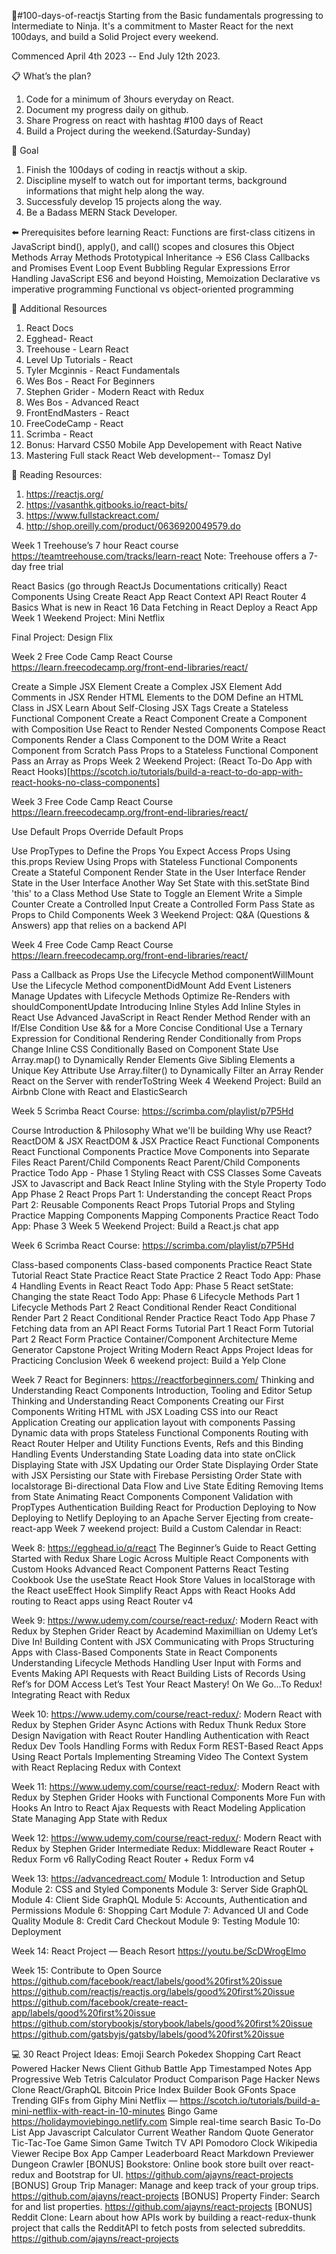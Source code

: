 🤔#100-days-of-reactjs
Starting from the Basic fundamentals progressing to Intermediate to Ninja. It's a commitment to Master React for the next 100days, and build a Solid Project every weekend.

Commenced April 4th 2023 -- End July 12th 2023.

📋 What’s the plan?
1. Code for a minimum of 3hours everyday on React.
2. Document my progress daily on github. 
3. Share Progress on react with hashtag #100 days of React
4. Build a Project during the weekend.(Saturday-Sunday)

🎯 Goal
1. Finish the 100days of coding in reactjs without a skip.
2. Discipline myself to watch out for important terms, background informations that might help along the way.
3. Successfuly develop 15 projects along the way.
4. Be a Badass MERN Stack Developer.



⬅️ Prerequisites before learning React:
    Functions are first-class citizens in JavaScript
    bind(), apply(), and call()
    scopes and closures
    this
    Object Methods
    Array Methods
    Prototypical Inheritance -> ES6 Class
    Callbacks and Promises
    Event Loop
    Event Bubbling
    Regular Expressions
    Error Handling
    JavaScript ES6 and beyond
    Hoisting, Memoization
    Declarative vs imperative programming
    Functional vs object-oriented programming

📖 Additional Resources
1. React Docs
2. Egghead- React
3. Treehouse - Learn React
4. Level Up Tutorials - React
5. Tyler Mcginnis - React Fundamentals
6. Wes Bos - React For Beginners
7. Stephen Grider - Modern React with Redux
8. Wes Bos - Advanced React
9. FrontEndMasters - React
10. FreeCodeCamp - React
11. Scrimba - React
12. Bonus: Harvard CS50 Mobile App Developement with React Native
13. Mastering Full stack React Web development-- Tomasz Dyl

📖 Reading Resources:
1. https://reactjs.org/
2. https://vasanthk.gitbooks.io/react-bits/
3. https://www.fullstackreact.com/
4. http://shop.oreilly.com/product/0636920049579.do

Week 1
Treehouse’s 7 hour React course https://teamtreehouse.com/tracks/learn-react Note: Treehouse offers a 7-day free trial

 React Basics (go through ReactJs Documentations critically)
 React Components
 Using Create React App
 React Context API
 React Router 4 Basics
 What is new in React 16
 Data Fetching in React
 Deploy a React App
Week 1 Weekend Project: Mini Netflix

Final Project: Design Flix

Week 2
Free Code Camp React Course https://learn.freecodecamp.org/front-end-libraries/react/

 Create a Simple JSX Element
 Create a Complex JSX Element
 Add Comments in JSX
 Render HTML Elements to the DOM
 Define an HTML Class in JSX
 Learn About Self-Closing JSX Tags
 Create a Stateless Functional Component
 Create a React Component
 Create a Component with Composition
 Use React to Render Nested Components
 Compose React Components
 Render a Class Component to the DOM
 Write a React Component from Scratch
 Pass Props to a Stateless Functional Component
 Pass an Array as Props
Week 2 Weekend Project: (React To-Do App with React Hooks)[https://scotch.io/tutorials/build-a-react-to-do-app-with-react-hooks-no-class-components]

Week 3
Free Code Camp React Course https://learn.freecodecamp.org/front-end-libraries/react/

 Use Default Props
 Override Default Props



 Use PropTypes to Define the Props You Expect
 Access Props Using this.props
 Review Using Props with Stateless Functional Components
 Create a Stateful Component
 Render State in the User Interface
 Render State in the User Interface Another Way
 Set State with this.setState
 Bind 'this' to a Class Method
 Use State to Toggle an Element
 Write a Simple Counter
 Create a Controlled Input
 Create a Controlled Form
 Pass State as Props to Child Components
Week 3 Weekend Project: Q&A (Questions & Answers) app that relies on a backend API

Week 4
Free Code Camp React Course https://learn.freecodecamp.org/front-end-libraries/react/

 Pass a Callback as Props
 Use the Lifecycle Method componentWillMount
 Use the Lifecycle Method componentDidMount
 Add Event Listeners
 Manage Updates with Lifecycle Methods
 Optimize Re-Renders with shouldComponentUpdate
 Introducing Inline Styles
 Add Inline Styles in React
 Use Advanced JavaScript in React Render Method
 Render with an If/Else Condition
 Use && for a More Concise Conditional
 Use a Ternary Expression for Conditional Rendering
 Render Conditionally from Props
 Change Inline CSS Conditionally Based on Component State
 Use Array.map() to Dynamically Render Elements
 Give Sibling Elements a Unique Key Attribute
 Use Array.filter() to Dynamically Filter an Array
 Render React on the Server with renderToString
Week 4 Weekend Project: Build an Airbnb Clone with React and ElasticSearch

Week 5
Scrimba React Course: https://scrimba.com/playlist/p7P5Hd

 Course Introduction & Philosophy
 What we'll be building
 Why use React?
 ReactDOM & JSX
 ReactDOM & JSX Practice
 React Functional Components
 React Functional Components Practice
 Move Components into Separate Files
 React Parent/Child Components
 React Parent/Child Components Practice
 Todo App - Phase 1
 Styling React with CSS Classes
 Some Caveats
 JSX to Javascript and Back
 React Inline Styling with the Style Property
 Todo App Phase 2
 React Props Part 1: Understanding the concept
 React Props Part 2: Reusable Components
 React Props Tutorial
 Props and Styling Practice
 Mapping Components
 Mapping Components Practice
 React Todo App: Phase 3
Week 5 Weekend Project: Build a React.js chat app

Week 6
Scrimba React Course: https://scrimba.com/playlist/p7P5Hd

 Class-based components
 Class-based components Practice
 React State Tutorial
 React State Practice
 React State Practice 2
 React Todo App: Phase 4
 Handling Events in React
 React Todo App: Phase 5
 React setState: Changing the state
 React Todo App: Phase 6
 Lifecycle Methods Part 1
 Lifecycle Methods Part 2
 React Conditional Render
 React Conditional Render Part 2
 React Conditional Render Practice
 React Todo App Phase 7
 Fetching data from an API
 React Forms Tutorial Part 1
 React Form Tutorial Part 2
 React Form Practice
 Container/Component Architecture
 Meme Generator Capstone Project
 Writing Modern React Apps
 Project Ideas for Practicing
 Conclusion
Week 6 weekend project: Build a Yelp Clone

Week 7
React for Beginners: https://reactforbeginners.com/
 Thinking and Understanding React Components
 Introduction, Tooling and Editor Setup
 Thinking and Understanding React Components
 Creating our First Components
 Writing HTML with JSX
 Loading CSS into our React Application
 Creating our application layout with components
 Passing Dynamic data with props
 Stateless Functional Components
 Routing with React Router
 Helper and Utility Functions
 Events, Refs and this Binding
 Handling Events
 Understanding State
 Loading data into state onClick
 Displaying State with JSX
 Updating our Order State
 Displaying Order State with JSX
 Persisting our State with Firebase
 Persisting Order State with localstorage
 Bi-directional Data Flow and Live State Editing
 Removing Items from State
 Animating React Components
 Component Validation with PropTypes
 Authentication
 Building React for Production
 Deploying to Now
 Deploying to Netlify
 Deploying to an Apache Server
 Ejecting from create-react-app
Week 7 weekend project: Build a Custom Calendar in React:

Week 8:
https://egghead.io/q/react
  The Beginner’s Guide to React
  Getting Started with Redux
  Share Logic Across Multiple React Components with Custom Hooks
  Advanced React Component Patterns
  React Testing Cookbook
  Use the useState React Hook
  Store Values in localStorage with the React useEffect Hook
  Simplify React Apps with React Hooks
  Add routing to React apps using React Router v4
  
 Week 9:
 https://www.udemy.com/course/react-redux/: Modern React with Redux by Stephen Grider
 React by Academind Maximillian on Udemy
 Let’s Dive In!
   Building Content with JSX
   Communicating with Props
   Structuring Apps with Class-Based Components
   State in React Components
   Understanding Lifecycle Methods
   Handling User Input with Forms and Events
   Making API Requests with React
   Building Lists of Records
   Using Ref’s for DOM Access
   Let’s Test Your React Mastery!
   On We Go…To Redux!
   Integrating React with Redux
   
Week 10:
https://www.udemy.com/course/react-redux/: Modern React with Redux by Stephen Grider
   Async Actions with Redux Thunk
   Redux Store Design
   Navigation with React Router
   Handling Authentication with React
   Redux Dev Tools
   Handling Forms with Redux Form
   REST-Based React Apps
   Using React Portals
   Implementing Streaming Video
   The Context System with React
   Replacing Redux with Context
   
Week 11:
https://www.udemy.com/course/react-redux/: Modern React with Redux by Stephen Grider
   Hooks with Functional Components
   More Fun with Hooks
   An Intro to React
   Ajax Requests with React
   Modeling Application State
   Managing App State with Redux

Week 12:
https://www.udemy.com/course/react-redux/: Modern React with Redux by Stephen Grider
   Intermediate Redux: Middleware
   React Router + Redux Form v6
   RallyCoding
   React Router + Redux Form v4
   
Week 13:
https://advancedreact.com/
   Module 1: Introduction and Setup
   Module 2: CSS and Styled Components
   Module 3: Server Side GraphQL
   Module 4: Client Side GraphQL
   Module 5: Accounts, Authentication and Permissions
   Module 6: Shopping Cart
   Module 7: Advanced UI and Code Quality
   Module 8: Credit Card Checkout
   Module 9: Testing
   Module 10: Deployment

Week 14:
React Project — Beach Resort https://youtu.be/ScDWrogElmo

Week 15:
Contribute to Open Source
https://github.com/facebook/react/labels/good%20first%20issue
https://github.com/reactjs/reactjs.org/labels/good%20first%20issue
https://github.com/facebook/create-react-app/labels/good%20first%20issue
https://github.com/storybookjs/storybook/labels/good%20first%20issue
https://github.com/gatsbyjs/gatsby/labels/good%20first%20issue


💻 30 React Project Ideas:
   Emoji Search
   Pokedex
   Shopping Cart
   React Powered Hacker News Client
   Github Battle App
   Timestamped Notes App
   Progressive Web Tetris
   Calculator
   Product Comparison Page
   Hacker News Clone React/GraphQL
   Bitcoin Price Index
   Builder Book
   GFonts Space
   Trending GIFs from Giphy
   Mini Netflix — https://scotch.io/tutorials/build-a-mini-netflix-with-react-in-10-minutes
   Bingo Game https://holidaymoviebingo.netlify.com
   Simple real-time search
   Basic To-Do List App
   Javascript Calculator
   Current Weather
   Random Quote Generator
   Tic-Tac-Toe Game
   Simon Game
   Twitch TV API
   Pomodoro Clock
   Wikipedia Viewer
   Recipe Box App
   Camper Leaderboard
   React Markdown Previewer
   Dungeon Crawler
   [BONUS] Bookstore: Online book store built over react-redux and Bootstrap for UI. https://github.com/ajayns/react-projects
   [BONUS] Group Trip Manager: Manage and keep track of your group trips. https://github.com/ajayns/react-projects
   [BONUS] Property Finder: Search for and list properties. https://github.com/ajayns/react-projects
   [BONUS] Reddit Clone: Learn about how APIs work by building a react-redux-thunk project that calls the RedditAPI to fetch posts from selected subreddits. https://github.com/ajayns/react-projects







